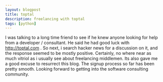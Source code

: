 ```yaml
---
layout: blogpost
title: toptal
description: freelancing with toptal
tags: [python]
---
```

I was talking to a long time friend to see if he knew anyone looking for help from a developer / consultant.  He said he had good luck with http://toptal.com .  So next, i search hacker news for a discussion on it, and the response seemed to be mostly positive.  Certainly, no where near as much vitriol as i usually see about freelancing middlemen.  Its also gave me a good excuse to resurrect this blog.  The signup process so far has been pretty smooth.  Looking forward to getting into the software consulting community.
